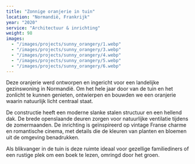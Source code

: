 ```yaml
---
title: "Zonnige oranjerie in tuin"
location: "Normandië, Frankrijk"
year: "2020"
service: "Architectuur & inrichting"
weight: 98
images:
  - "/images/projects/sunny_orangery/1.webp"
  - "/images/projects/sunny_orangery/3.webp"
  - "/images/projects/sunny_orangery/4.webp"
  - "/images/projects/sunny_orangery/5.webp"
  - "/images/projects/sunny_orangery/6.webp"
---
```


Deze oranjerie werd ontworpen en ingericht voor een landelijke gezinswoning in Normandië. Om het hele jaar door van de tuin en het zonlicht te kunnen genieten, ontwierpen en bouwden we een oranjerie waarin natuurlijk licht centraal staat.

De constructie heeft een moderne slanke stalen structuur en een hellend dak. De brede openslaande deuren zorgen voor natuurlijke ventilatie tijdens de zomermaanden.
De inrichting is geïnspireerd op vintage Franse charme en romantische cinema, met details die de kleuren van planten en bloemen uit de omgeving benadrukken.

Als blikvanger in de tuin is deze ruimte ideaal voor gezellige familiediners of een rustige plek om een boek te lezen, omringd door het groen.
